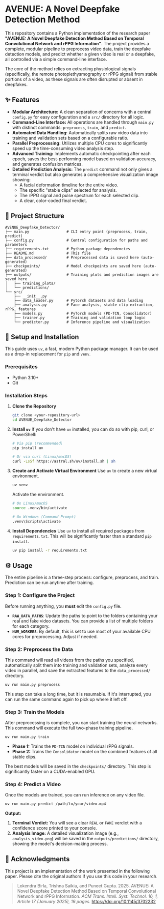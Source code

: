 # AVENUE: A Novel Deepfake Detection Method

This repository contains a Python implementation of the research paper **"AVENUE: A Novel Deepfake Detection Method Based on Temporal Convolutional Network and rPPG Information"**. The project provides a complete, modular pipeline to preprocess video data, train the deepfake detection models, and predict whether a given video is real or a deepfake, all controlled via a simple command-line interface.

The core of the method relies on extracting physiological signals (specifically, the remote photoplethysmography or rPPG signal) from stable portions of a video, as these signals are often disrupted or absent in deepfakes.

## ✨ Features

-   **Modular Architecture:** A clean separation of concerns with a central `config.py` for easy configuration and a `src/` directory for all logic.
-   **Command-Line Interface:** All operations are handled through `main.py` with distinct commands: `preprocess`, `train`, and `predict`.
-   **Automated Data Handling:** Automatically splits raw video data into training and validation sets based on a configurable ratio.
-   **Parallel Preprocessing:** Utilizes multiple CPU cores to significantly speed up the time-consuming video analysis step.
-   **Advanced Training:** Implements automatic checkpointing after each epoch, saves the best-performing model based on validation accuracy, and generates confusion matrices.
-   **Detailed Prediction Analysis:** The `predict` command not only gives a terminal verdict but also generates a comprehensive visualization image showing:
    -   A facial deformation timeline for the entire video.
    -   The specific "stable clips" selected for analysis.
    -   The rPPG signal and pulse spectrum for each selected clip.
    -   A clear, color-coded final verdict.

## 📂 Project Structure

```
AVENUE_Deepfake_Detector/
├── main.py                 # CLI entry point (preprocess, train, predict)
├── config.py               # Central configuration for paths and parameters
├── requirements.txt        # Python package dependencies
├── README.md               # This file
├── data_processed/         # Preprocessed data is saved here (auto-generated)
├── checkpoints/            # Model checkpoints are saved here (auto-generated)
├── outputs/                # Training plots and prediction images are saved here
│   ├── training_plots/
│   └── predictions/
└── src/
    ├── __init__.py
    ├── data_loader.py      # Pytorch datasets and data loading
    ├── analysis.py         # Face analysis, stable clip extraction, rPPG, features
    ├── models.py           # PyTorch models (PD-TCN, Consolidator)
    ├── trainer.py          # Training and validation loop logic
    └── predictor.py        # Inference pipeline and visualization
```

## 🚀 Setup and Installation

This guide uses `uv`, a fast, modern Python package manager. It can be used as a drop-in replacement for `pip` and `venv`.

### Prerequisites

-   Python 3.10+
-   Git

### Installation Steps

1.  **Clone the Repository**
    ```bash
    git clone <your-repository-url>
    cd AVENUE_Deepfake_Detector
    ```

2.  **Install `uv`**
    If you don't have `uv` installed, you can do so with pip, curl, or PowerShell:
    ```bash
    # Via pip (recommended)
    pip install uv

    # Or via curl (Linux/macOS)
    curl -LsSf https://astral.sh/uv/install.sh | sh
    ```

3.  **Create and Activate Virtual Environment**
    Use `uv` to create a new virtual environment.
    ```bash
    uv venv
    ```
    Activate the environment.
    ```bash
    # On Linux/macOS
    source .venv/bin/activate

    # On Windows (Command Prompt)
    .venv\Scripts\activate
    ```

4.  **Install Dependencies**
    Use `uv` to install all required packages from `requirements.txt`. This will be significantly faster than a standard `pip install`.
    ```bash
    uv pip install -r requirements.txt
    ```

## ⚙️ Usage

The entire pipeline is a three-step process: configure, preprocess, and train. Prediction can be run anytime after training.

### Step 1: Configure the Project

Before running anything, you **must** edit the `config.py` file.

-   **`RAW_DATA_PATHS`**: Update the paths to point to the folders containing your real and fake video datasets. You can provide a list of multiple folders for each category.
-   **`NUM_WORKERS`**: By default, this is set to use most of your available CPU cores for preprocessing. Adjust if needed.

### Step 2: Preprocess the Data

This command will read all videos from the paths you specified, automatically split them into training and validation sets, analyze every video in parallel, and save the extracted features to the `data_processed/` directory.

```bash
uv run main.py preprocess
```
This step can take a long time, but it is resumable. If it's interrupted, you can run the same command again to pick up where it left off.

### Step 3: Train the Models

After preprocessing is complete, you can start training the neural networks. This command will execute the full two-phase training pipeline.

```bash
uv run main.py train
```
-   **Phase 1:** Trains the `PD-TCN` model on individual rPPG signals.
-   **Phase 2:** Trains the `Consolidator` model on the combined features of all stable clips.

The best models will be saved in the `checkpoints/` directory. This step is significantly faster on a CUDA-enabled GPU.

### Step 4: Predict a Video

Once the models are trained, you can run inference on any video file.

```bash
uv run main.py predict /path/to/your/video.mp4
```

**Output:**
1.  **Terminal Verdict:** You will see a clear `REAL` or `FAKE` verdict with a confidence score printed to your console.
2.  **Analysis Image:** A detailed visualization image (e.g., `analysis_video.png`) will be saved in the `outputs/predictions/` directory, showing the model's decision-making process.

## 📄 Acknowledgments

This project is an implementation of the work presented in the following paper. Please cite the original authors if you use this code in your research.

> Lokendra Birla, Trishna Saikia, and Puneet Gupta. 2025. AVENUE: A Novel Deepfake Detection Method Based on Temporal Convolutional Network and rPPG Information. *ACM Trans. Intell. Syst. Technol. 16, 1, Article 17 (January 2025), 16 pages.* https://doi.org/10.1145/3702232
